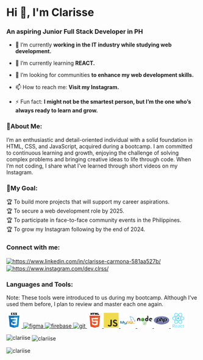 <h1 align="left">Hi 👋, I'm Clarisse </h1>
<h3 align="left">An aspiring Junior Full Stack Developer in PH</h3>

- 🔭 I’m currently **working in the IT industry while studying web development.**

- 🌱 I’m currently learning **REACT.**

- 👯 I’m looking for communities **to enhance my web development skills.**

- 📫 How to reach me: **Visit my Instagram.**

- ⚡ Fun fact: **I might not be the smartest person, but I’m the one who’s always ready to learn and grow.**

<h3 align="left">👧About Me:</h3>
<p align="left">I’m an enthusiastic and detail-oriented individual with a solid foundation in HTML, CSS, and JavaScript, acquired during a bootcamp. I am committed to continuous learning and growth, enjoying the challenge of solving complex problems and bringing creative ideas to life through code. When I’m not coding, I share what I’ve learned through short videos on my Instagram.
</p>

<h3 align="left">📍My Goal:</h3>
🏆 To build more projects that will support my career aspirations. <br>
🏆 To secure a web development role by 2025. <br>
🏆 To participate in face-to-face community events in the Philippines. <br>
🏆 To grow my Instagram following by the end of 2024. <br>

<h3 align="left">Connect with me:</h3>
<p align="left">
<a href="https://linkedin.com/in/https://www.linkedin.com/in/clarisse-carmona-581aa527b/" target="blank"><img align="center" src="https://raw.githubusercontent.com/rahuldkjain/github-profile-readme-generator/master/src/images/icons/Social/linked-in-alt.svg" alt="https://www.linkedin.com/in/clarisse-carmona-581aa527b/" height="30" width="40" /></a>
<a href="https://instagram.com/https://www.instagram.com/dev.clrss/" target="blank"><img align="center" src="https://raw.githubusercontent.com/rahuldkjain/github-profile-readme-generator/master/src/images/icons/Social/instagram.svg" alt="https://www.instagram.com/dev.clrss/" height="30" width="40" /></a>
</p>

<h3 align="left">Languages and Tools:</h3>
<p>Note: These tools were introduced to us during my bootcamp. Although I’ve used them before, I plan to review and master each one again.</p>
<p align="left"> <a href="https://www.w3schools.com/css/" target="_blank" rel="noreferrer"> <img src="https://raw.githubusercontent.com/devicons/devicon/master/icons/css3/css3-original-wordmark.svg" alt="css3" width="40" height="40"/> </a> <a href="https://www.figma.com/" target="_blank" rel="noreferrer"> <img src="https://www.vectorlogo.zone/logos/figma/figma-icon.svg" alt="figma" width="40" height="40"/> </a> <a href="https://firebase.google.com/" target="_blank" rel="noreferrer"> <img src="https://www.vectorlogo.zone/logos/firebase/firebase-icon.svg" alt="firebase" width="40" height="40"/> </a> <a href="https://git-scm.com/" target="_blank" rel="noreferrer"> <img src="https://www.vectorlogo.zone/logos/git-scm/git-scm-icon.svg" alt="git" width="40" height="40"/> </a> <a href="https://www.w3.org/html/" target="_blank" rel="noreferrer"> <img src="https://raw.githubusercontent.com/devicons/devicon/master/icons/html5/html5-original-wordmark.svg" alt="html5" width="40" height="40"/> </a> <a href="https://developer.mozilla.org/en-US/docs/Web/JavaScript" target="_blank" rel="noreferrer"> <img src="https://raw.githubusercontent.com/devicons/devicon/master/icons/javascript/javascript-original.svg" alt="javascript" width="40" height="40"/> </a> <a href="https://www.mysql.com/" target="_blank" rel="noreferrer"> <img src="https://raw.githubusercontent.com/devicons/devicon/master/icons/mysql/mysql-original-wordmark.svg" alt="mysql" width="40" height="40"/> </a> <a href="https://nodejs.org" target="_blank" rel="noreferrer"> <img src="https://raw.githubusercontent.com/devicons/devicon/master/icons/nodejs/nodejs-original-wordmark.svg" alt="nodejs" width="40" height="40"/> </a> <a href="https://www.php.net" target="_blank" rel="noreferrer"> <img src="https://raw.githubusercontent.com/devicons/devicon/master/icons/php/php-original.svg" alt="php" width="40" height="40"/> </a> <a href="https://reactjs.org/" target="_blank" rel="noreferrer"> <img src="https://raw.githubusercontent.com/devicons/devicon/master/icons/react/react-original-wordmark.svg" alt="react" width="40" height="40"/> </a> </p>


<p><img align="left" src="https://github-readme-stats.vercel.app/api/top-langs?username=clariise&show_icons=true&locale=en&layout=compact" alt="clariise" /></p>

<p>&nbsp;<img align="center" src="https://github-readme-stats.vercel.app/api?username=clariise&show_icons=true&locale=en" alt="clariise" /></p>

<p><img align="center" src="https://github-readme-streak-stats.herokuapp.com/?user=clariise&" alt="clariise" /></p>
